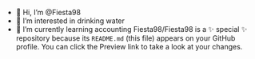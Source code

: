 - 👋 Hi, I’m @Fiesta98
- 👀 I’m interested in drinking water
- 🌱 I’m currently learning accounting
Fiesta98/Fiesta98 is a ✨ special ✨ repository because its `README.md` (this file) appears on your GitHub profile.
You can click the Preview link to take a look at your changes.
